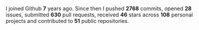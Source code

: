 
I joined Github **7** years ago. Since then I pushed **2768** commits, opened **28** issues, submitted **630** pull requests, received **46** stars across **108** personal projects and contributed to **51** public repositories.
